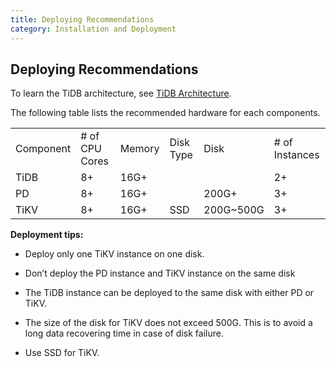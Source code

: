 ```yaml
---
title: Deploying Recommendations
category: Installation and Deployment
---
```


## Deploying Recommendations

To learn the TiDB architecture, see [TiDB Architecture](../README.md#TiDB-Architecture).

The following table lists the recommended hardware for each components.

<table>
  <tr>
    <td>Component</td>
    <td># of CPU Cores</td>
    <td>Memory</td>
    <td>Disk Type</td>
    <td>Disk</td>
    <td># of Instances</td>
  </tr>
  <tr>
    <td>TiDB</td>
    <td>8+</td>
    <td>16G+ </td>
    <td></td>
    <td></td>
    <td>2+</td>
  </tr>
  <tr>
    <td>PD</td>
    <td>8+</td>
    <td>16G+ </td>
    <td></td>
    <td>200G+</td>
    <td>3+</td>
  </tr>
  <tr>
    <td>TiKV</td>
    <td>8+</td>
    <td>16G+ </td>
    <td>SSD</td>
    <td>200G~500G</td>
    <td>3+</td>
  </tr>
</table>


**Deployment tips:**

* Deploy only one TiKV instance on one disk.

* Don’t deploy the PD instance and TiKV instance on the same disk

* The TiDB instance can be deployed to the same disk with either PD or TiKV.

* The size of the disk for TiKV does not exceed 500G. This is to avoid a long data recovering time in case of disk failure.

* Use SSD for TiKV.